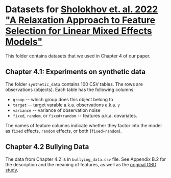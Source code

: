 # Datasets for [Sholokhov et. al. 2022 "A Relaxation Approach to Feature Selection for Linear Mixed Effects Models"](https://arxiv.org/abs/2205.06925?context=stat)

This folder contains datasets that we used in Chapter 4 of our paper. 

## Chapter 4.1: Experiments on synthetic data 
The folder `synthetic_data` contains 100 CSV tables. The rows are observations (objects). Each table has the following columns:

* `group` -- which group does this object belong to 
* `target` -- target varable a.k.a. observations a.k.a. `y`
* `variance` -- variance of observation noise 
* `fixed`, `random`, or `fixed+random` -- features a.k.a. covariates. 

The names of feature columns indicate whether they factor into the model as `fixed` effects, `random` effects, or both (`fixed+random`).

## Chapter 4.2 Bullying Data
The data from Chapter 4.2 is in `bullying_data.csv` file. See Appendix B.2 for the description and the meaning of features, as well as the [original GBD study](https://www.healthdata.org/results/gbd_summaries/2019/bullying-victimization-level-3-risk).